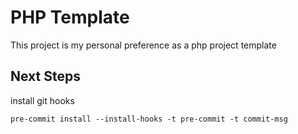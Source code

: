 # PHP Template

This project is my personal preference as a php project template

## Next Steps

install git hooks

```shell
pre-commit install --install-hooks -t pre-commit -t commit-msg
```
